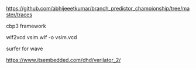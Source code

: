 https://github.com/abhijeeetkumar/branch_predictor_championship/tree/master/traces


cbp3 framework

wlf2vcd vsim.wlf -o vsim.vcd

surfer for wave


https://www.itsembedded.com/dhd/verilator_2/

